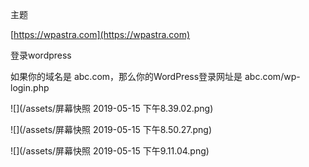 主题

[https://wpastra.com](https://wpastra.com)


登录wordpress

如果你的域名是 abc.com，那么你的WordPress登录网址是 abc.com/wp-login.php

![](/assets/屏幕快照 2019-05-15 下午8.39.02.png)

![](/assets/屏幕快照 2019-05-15 下午8.50.27.png)

![](/assets/屏幕快照 2019-05-15 下午9.11.04.png)